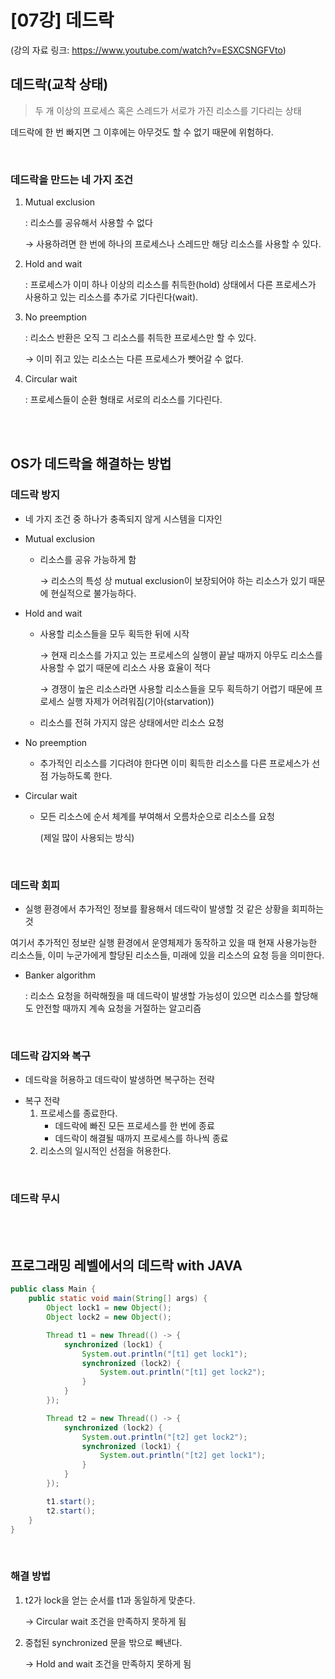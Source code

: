 # [07강] 데드락
(강의 자료 링크: https://www.youtube.com/watch?v=ESXCSNGFVto)

## 데드락(교착 상태)

> 두 개 이상의 프로세스 혹은 스레드가 서로가 가진 리소스를 기다리는 상태

데드락에 한 번 빠지면 그 이후에는 아무것도 할 수 없기 때문에 위험하다.

<br/>

### 데드락을 만드는 네 가지 조건

1. Mutual exclusion

   : 리소스를 공유해서 사용할 수 없다

   → 사용하려면 한 번에 하나의 프로세스나 스레드만 해당 리소스를 사용할 수 있다.

2. Hold and wait

   : 프로세스가 이미 하나 이상의 리소스를 취득한(hold) 상태에서 다른 프로세스가 사용하고 있는 리소스를 추가로 기다린다(wait).

3. No preemption

   : 리소스 반환은 오직 그 리소스를 취득한 프로세스만 할 수 있다.

   → 이미 쥐고 있는 리소스는 다른 프로세스가 뺏어갈 수 없다.

4. Circular wait

   : 프로세스들이 순환 형태로 서로의 리소스를 기다린다.

<br/><br/>

## OS가 데드락을 해결하는 방법

### 데드락 방지

*  네 가지 조건 중 하나가 충족되지 않게 시스템을 디자인

- Mutual exclusion
    - 리소스를 공유 가능하게 함

      → 리소스의 특성 상 mutual exclusion이 보장되어야 하는 리소스가 있기 때문에 현실적으로 불가능하다.

- Hold and wait
    - 사용할 리소스들을 모두 획득한 뒤에 시작

      → 현재 리소스를 가지고 있는 프로세스의 실행이 끝날 때까지 아무도 리소스를 사용할 수 없기 때문에  리소스 사용 효율이 적다

      → 경쟁이 높은 리소스라면 사용할 리소스들을 모두 획득하기 어렵기 때문에 프로세스 실행 자제가 어려워짐(기아(starvation))

    - 리소스를 전혀 가지지 않은 상태에서만 리소스 요청
- No preemption
    - 추가적인 리소스를 기다려야 한다면 이미 획득한 리소스를 다른 프로세스가 선점 가능하도록 한다.
- Circular wait
    - 모든 리소스에 순서 체계를 부여해서 오름차순으로 리소스를 요청

      (제일 많이 사용되는 방식)

<br/>

### 데드락 회피

* 실행 환경에서 추가적인 정보를 활용해서 데드락이 발생할 것 같은 상황을 회피하는 것

여기서 추가적인 정보란 실행 환경에서 운영체제가 동작하고 있을 때 현재 사용가능한 리소스들, 이미 누군가에게 할당된 리소스들, 미래에 있을 리소스의 요청 등을 의미한다.

- Banker algorithm

  : 리소스 요청을 허락해줬을 때 데드락이 발생할 가능성이 있으면 리소스를 할당해도 안전할 때까지 계속 요청을 거절하는 알고리즘

<br/>

### 데드락 감지와 복구

* 데드락을 허용하고 데드락이 발생하면 복구하는 전략

- 복구 전략
    1. 프로세스를 종료한다.
        - 데드락에 빠진 모든 프로세스를 한 번에 종료
        - 데드락이 해결될 때까지 프로세스를 하나씩 종료
    2. 리소스의 일시적인 선점을 허용한다.

<br/>

### 데드락 무시

<br/><br/>

## 프로그래밍 레벨에서의 데드락 with JAVA

```java
public class Main {
	public static void main(String[] args) {
		Object lock1 = new Object();
		Object lock2 = new Object();

		Thread t1 = new Thread(() -> {
			synchronized (lock1) {
				System.out.println("[t1] get lock1");
				synchronized (lock2) {
					System.out.println("[t1] get lock2");
				}
			}
		});

		Thread t2 = new Thread(() -> {
			synchronized (lock2) {
				System.out.println("[t2] get lock2");
				synchronized (lock1) {
					System.out.println("[t2] get lock1");
				}
			}
		});

		t1.start();
		t2.start();
	}
}

```

<br/>

### 해결 방법

1. t2가 lock을 얻는 순서를 t1과 동일하게 맞춘다.

   → Circular wait 조건을 만족하지 못하게 됨

2. 중첩된 synchronized 문을 밖으로 빼낸다.

   → Hold and wait 조건을 만족하지 못하게 됨